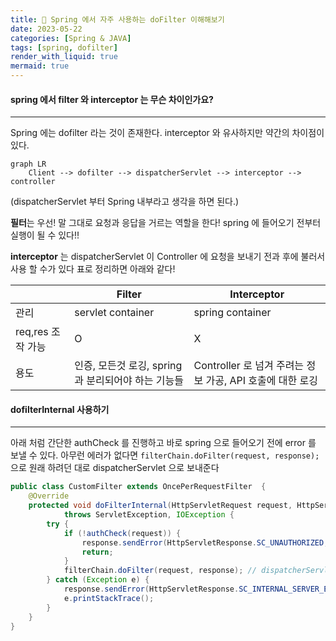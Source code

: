 ```yaml
---
title: 👖 Spring 에서 자주 사용하는 doFilter 이해해보기
date: 2023-05-22
categories: [Spring & JAVA]
tags: [spring, dofilter]
render_with_liquid: true
mermaid: true
---
```

#### spring 에서 filter 와 interceptor 는 무슨 차이인가요?
---
Spring 에는 dofilter 라는 것이 존재한다. interceptor 와 유사하지만 약간의 차이점이 있다.

```mermaid
graph LR
    Client --> dofilter --> dispatcherServlet --> interceptor --> controller
```
(dispatcherServlet 부터 Spring 내부라고 생각을 하면 된다.)

**필터**는 우선! 말 그대로 요청과 응답을 거르는 역할을 한다! spring 에 들어오기 전부터 실행이 될 수 있다!!

**interceptor** 는 dispatcherServlet 이 Controller 에 요청을 보내기 전과 후에 불러서 사용 할 수가 있다
표로 정리하면 아래와 같다!

|                   | Filter                                             | Interceptor                                               |
| ----------------- | -------------------------------------------------- | --------------------------------------------------------- |
| 관리              | servlet container                                  | spring container                                          |
| req,res 조작 가능 | O                                                  | X                                                         |
| 용도              | 인증, 모든것 로깅, spring과 분리되어야 하는 기능들 | Controller 로 넘겨 주려는 정보 가공, API 호출에 대한 로깅 |

#### dofilterInternal 사용하기
---

아래 처럼 간단한 authCheck 를 진행하고 바로 spring 으로 들어오기 전에 error 를 보낼 수 있다.
아무런 에러가 없다면 `filterChain.doFilter(request, response);` 으로 원래 하려던 대로 dispatcherServlet 으로 보내준다

```java
public class CustomFilter extends OncePerRequestFilter  {
    @Override
    protected void doFilterInternal(HttpServletRequest request, HttpServletResponse response, FilterChain filterChain)
            throws ServletException, IOException {
        try {
            if (!authCheck(request)) {
                response.sendError(HttpServletResponse.SC_UNAUTHORIZED, "Unauthorized");
                return;
            }
            filterChain.doFilter(request, response); // dispatcherServlet 로 넘어감
        } catch (Exception e) {
            response.sendError(HttpServletResponse.SC_INTERNAL_SERVER_ERROR, "Internal Server Error");
            e.printStackTrace();
        }
    }
}
```
